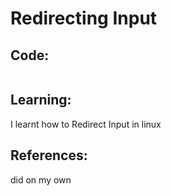 # Redirecting Input
## Code:
```bash

```
## Learning:
 I learnt how to Redirect Input in linux
## References:
 did on my own
